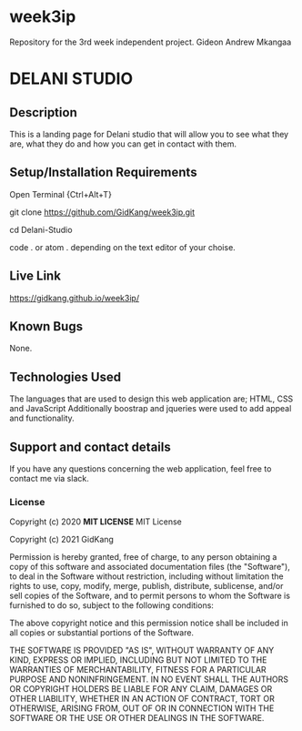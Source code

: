 # week3ip
Repository for the 3rd week independent project.
Gideon Andrew Mkangaa
# DELANI STUDIO
## Description
This is a landing page for Delani studio that will allow you to see what they are, what they do and how you can get in contact with them. 
## Setup/Installation Requirements
Open Terminal {Ctrl+Alt+T}

git clone https://github.com/GidKang/week3ip.git

cd Delani-Studio

code . or atom . depending on the text editor of your choise.
## Live Link
https://gidkang.github.io/week3ip/
## Known Bugs
None.
## Technologies Used
The languages that are used to design this web application are;
HTML, CSS and JavaScript
Additionally boostrap and jqueries were used to add appeal and functionality.
## Support and contact details
If you have any questions concerning the web application, feel free to contact me via slack. 
### License
Copyright (c) 2020 **MIT LICENSE**
 MIT License

Copyright (c) 2021 GidKang

Permission is hereby granted, free of charge, to any person obtaining a copy
of this software and associated documentation files (the "Software"), to deal
in the Software without restriction, including without limitation the rights
to use, copy, modify, merge, publish, distribute, sublicense, and/or sell
copies of the Software, and to permit persons to whom the Software is
furnished to do so, subject to the following conditions:

The above copyright notice and this permission notice shall be included in all
copies or substantial portions of the Software.

THE SOFTWARE IS PROVIDED "AS IS", WITHOUT WARRANTY OF ANY KIND, EXPRESS OR
IMPLIED, INCLUDING BUT NOT LIMITED TO THE WARRANTIES OF MERCHANTABILITY,
FITNESS FOR A PARTICULAR PURPOSE AND NONINFRINGEMENT. IN NO EVENT SHALL THE
AUTHORS OR COPYRIGHT HOLDERS BE LIABLE FOR ANY CLAIM, DAMAGES OR OTHER
LIABILITY, WHETHER IN AN ACTION OF CONTRACT, TORT OR OTHERWISE, ARISING FROM,
OUT OF OR IN CONNECTION WITH THE SOFTWARE OR THE USE OR OTHER DEALINGS IN THE
SOFTWARE.
